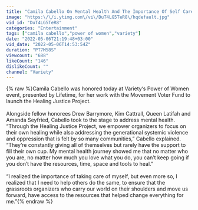 ```yaml
---
title: "Camila Cabello On Mental Health And The Importance Of Self Care"
image: "https:\/\/i.ytimg.com\/vi\/DuT4LG5TeR8\/hqdefault.jpg"
vid_id: "DuT4LG5TeR8"
categories: "Entertainment"
tags: ["camila cabello","power of women","variety"]
date: "2022-05-06T21:19:48+03:00"
vid_date: "2022-05-06T14:53:54Z"
duration: "PT7M58S"
viewcount: "688"
likeCount: "146"
dislikeCount: ""
channel: "Variety"
---
```

{% raw %}Camila Cabello was honored today at Variety‘s Power of Women event, presented by Lifetime, for her work with the Movement Voter Fund to launch the Healing Justice Project.<br /><br />Alongside fellow honorees Drew Barrymore, Kim Cattrall, Queen Latifah and Amanda Seyfried, Cabello took to the stage to address mental health. “Through the Healing Justice Project, we empower organizers to focus on their own healing while also addressing the generational systemic violence and oppression that is felt by so many communities,” Cabello explained. “They’re constantly giving all of themselves but rarely have the support to fill their own cup. My mental health journey showed me that no matter who you are, no matter how much you love what you do, you can’t keep going if you don’t have the resources, time, space and tools to heal.”<br /><br />“I realized the importance of taking care of myself, but even more so, I realized that I need to help others do the same, to ensure that the grassroots organizers who carry our world on their shoulders and move us forward, have access to the resources that helped change everything for me.”{% endraw %}
